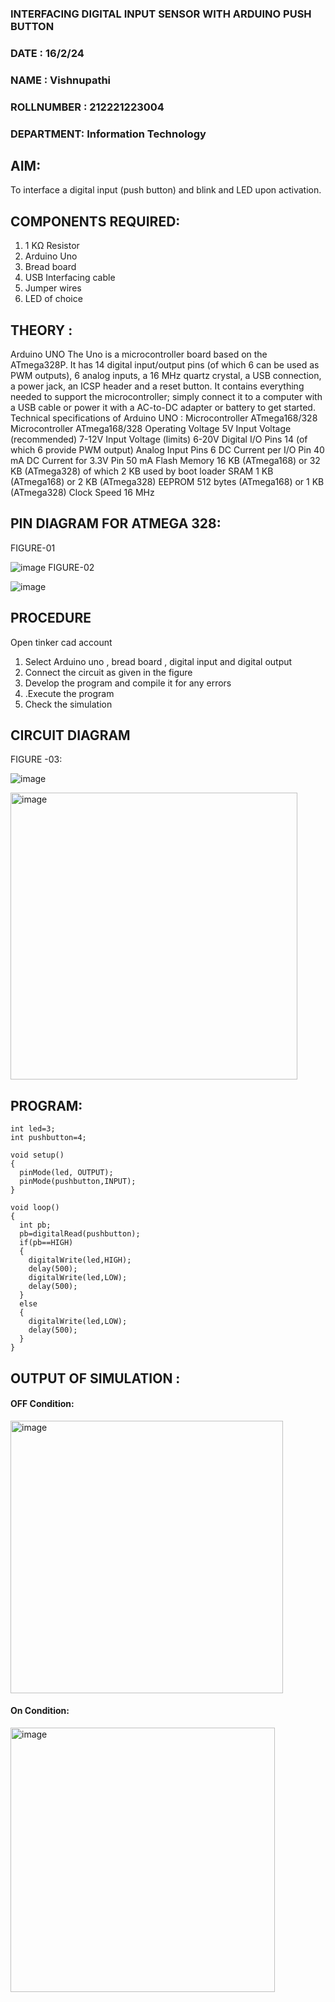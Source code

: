 ### INTERFACING DIGITAL INPUT SENSOR WITH ARDUINO PUSH BUTTON
### DATE : 16/2/24
### NAME : Vishnupathi					             
### ROLLNUMBER : 212221223004
### DEPARTMENT: Information Technology 


## AIM:
To interface a digital input (push button) and blink and LED upon activation.
## COMPONENTS REQUIRED:
1.	1 KΩ Resistor 
2.	Arduino Uno 
3.	Bread board 
4.	USB Interfacing cable 
5.	Jumper wires 
6.	LED of choice 
## THEORY :
Arduino UNO
 	  The Uno is a microcontroller board based on the ATmega328P. It has 14 digital input/output pins (of which 6 can be used as PWM outputs), 6 analog inputs, a 16 MHz quartz crystal, a USB connection, a power jack, an ICSP header and a reset button. It contains everything needed to support the microcontroller; simply connect it to a computer with a USB cable or power it with a AC-to-DC adapter or battery to get started.
	Technical specifications of Arduino UNO :
Microcontroller	ATmega168/328
Microcontroller	ATmega168/328
Operating Voltage	5V
Input Voltage (recommended)	7-12V
Input Voltage (limits)	6-20V
Digital I/O Pins	14 (of which 6 provide PWM output)
Analog Input Pins	6
DC Current per I/O Pin	40 mA
DC Current for 3.3V Pin	50 mA
Flash Memory	16 KB (ATmega168) or 32 KB (ATmega328) of which 2 KB used by boot loader
SRAM	1 KB (ATmega168) or 2 KB (ATmega328)
EEPROM	512 bytes (ATmega168) or 1 KB (ATmega328)
Clock Speed	16 MHz
## PIN DIAGRAM FOR ATMEGA 328:
FIGURE-01

 ![image](https://user-images.githubusercontent.com/36288975/163530394-115baee4-7ed1-49fe-9cce-d7b625e11e85.png)
FIGURE-02

![image](https://user-images.githubusercontent.com/36288975/163530431-4d390e98-0942-42d8-95b8-f57d348e6ad8.png)

## PROCEDURE 
 Open tinker cad account 
1.	Select Arduino uno , bread board , digital input and digital output 
2.	Connect the circuit as given in the figure 
3.	Develop the program and compile it for any errors 
4.	 .Execute the program 
5.	Check the simulation 



## CIRCUIT DIAGRAM 

FIGURE -03:

![image](https://user-images.githubusercontent.com/36288975/163530437-87a0afbd-b3c9-44ad-b907-5de63486fb9d.png)

<img width="459" alt="image" src="https://github.com/vasanthkumarch/-INTERFACING-DIGITAL-INPUT-SENSOR-WITH-ARDUINO-PUSH-BUTTON-/assets/145830753/4f89337d-f6f5-44cc-b0b5-48dcf2a5d0b6">



## PROGRAM:
```
int led=3;
int pushbutton=4;

void setup()
{
  pinMode(led, OUTPUT);
  pinMode(pushbutton,INPUT);
}

void loop()
{
  int pb;
  pb=digitalRead(pushbutton);
  if(pb==HIGH)
  {
    digitalWrite(led,HIGH);
    delay(500);
    digitalWrite(led,LOW);
    delay(500);
  }
  else
  {
    digitalWrite(led,LOW);
    delay(500);
  }
}
```
 ## OUTPUT OF SIMULATION :
#### OFF Condition:
<img width="436" alt="image" src="https://github.com/vasanthkumarch/-INTERFACING-DIGITAL-INPUT-SENSOR-WITH-ARDUINO-PUSH-BUTTON-/assets/145830753/5d8095d1-b2fc-447c-b1f1-d6ce5f54b969">

#### On Condition:
<img width="423" alt="image" src="https://github.com/vasanthkumarch/-INTERFACING-DIGITAL-INPUT-SENSOR-WITH-ARDUINO-PUSH-BUTTON-/assets/145830753/2871f844-eb7f-4b8d-a8ba-bacc069e71db">

